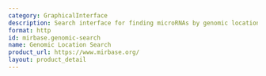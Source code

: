 ```yaml
---
category: GraphicalInterface
description: Search interface for finding microRNAs by genomic location coordinates
format: http
id: mirbase.genomic-search
name: Genomic Location Search
product_url: https://www.mirbase.org/
layout: product_detail
---
```

